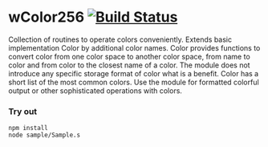 # wColor256 [![Build Status](https://travis-ci.org/Wandalen/wColor256.svg?branch=master)](https://travis-ci.org/Wandalen/wColor256)

Collection of routines to operate colors conveniently. Extends basic implementation Color by additional color names. Color provides functions to convert color from one color space to another color space, from name to color and from color to the closest name of a color. The module does not introduce any specific storage format of color what is a benefit. Color has a short list of the most common colors. Use the module for formatted colorful output or other sophisticated operations with colors.

### Try out
```
npm install
node sample/Sample.s
```






























